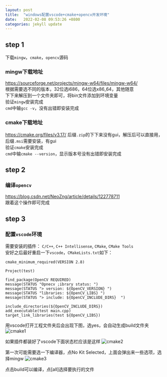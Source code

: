 ```yaml
---
layout: post
title:  "windows配置vscode+cmake+opencv开发环境"
date:   2022-02-08 09:53:26 +0800
categories: jekyll update
---
```


## step 1
下载`mingw`，`cmake`，`opencv`源码   
### mingw下载地址    
https://sourceforge.net/projects/mingw-w64/files/mingw-w64/   
根据需要选不同的版本，32位选i686，64位选x86_64，其他随意   
下下来解压到一个文件夹即可，将bin文件添加到环境变量   
验证`mingw`安装完成   
`cmd`中输`gcc -v`，没有出错即安装完成   

### cmake下载地址   
https://cmake.org/files/v3.17/
后缀`.zip`的下下来没有gui，解压后可以直接用，   
后缀`.msi`需要安装，有gui   
验证`cmake`安装完成   
`cmd`中输`cmake --version`，显示版本号没有出错即安装完成

## step 2
### 编译`opencv`   
https://blog.csdn.net/NeoZng/article/details/122778711   
跟着这个操作即可完成

## step 3
### 配置`vscode`环境    
需要安装的插件： 
`C/C++`, `C++ Intellisense`, `CMake`, `CMake Tools`   
安好之后最好重启一下`vscode`，`CMakeLists.txt`如下：
```
cmake_minimum_required(VERSION 2.8)

Project(test)

find_package(OpenCV REQUIRED)
message(STATUS "Opnecv ;ibrary status: ")
message(STATUS "> version: ${OpenCV_VERSION} ")
message(STATUS "libraries: ${OpenCV_LIBS} ")
message(STATUS "> include: ${OpenCV_INCLUDE_DIRS}  ")

include_directories(${OpenCV_INCLUDE_DIRS}) 
add_executable(test main.cpp)
target_link_libraries(test ${OpenCV_LIBS})
```

用vscode打开工程文件夹后会出现下图，选yes，会自动生成build文件夹
![cmake1]({{site.usr}}/img/cmake1.png)

如果插件都装好了vscode下面状态栏应该是这样
![cmake2]({{site.usr}}/img/cmake2.png)

第一次可能需要选一下编译器，点No Kit Selected，上面会弹出来一些选项，选择mingw
![cmake3]({{site.usr}}/img/cmake3.png)

点击build可以编译，点[all]选择要执行的文件
